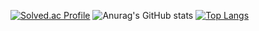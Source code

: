 [![Solved.ac Profile](http://mazassumnida.wtf/api/v2/generate_badge?boj=sssdane)](https://solved.ac/sssdane/)
![Anurag's GitHub stats](https://github-readme-stats.vercel.app/api?username=meohyeon&theme=buefy&show_icons=true)
[![Top Langs](https://github-readme-stats.vercel.app/api/top-langs/?username=meohyeon&layout=compact)](https://github.com/anuraghazra/github-readme-stats)
